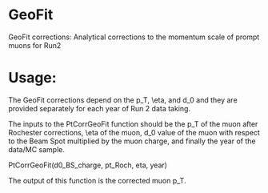 # GeoFit
GeoFit corrections: Analytical corrections to the momentum scale of prompt muons for Run2


# Usage:

The GeoFit corrections depend on the p_T, \eta, and d_0 and they are provided separately for each year of Run 2 data taking.

The inputs to the PtCorrGeoFit function should be the p_T of the muon after Rochester corrections, \eta of the muon, d_0 value of the muon with respect to the Beam Spot multiplied by the muon charge, and finally the year of the data/MC sample.

PtCorrGeoFit(d0_BS_charge, pt_Roch, eta, year)

The output of this function is the corrected muon p_T. 
